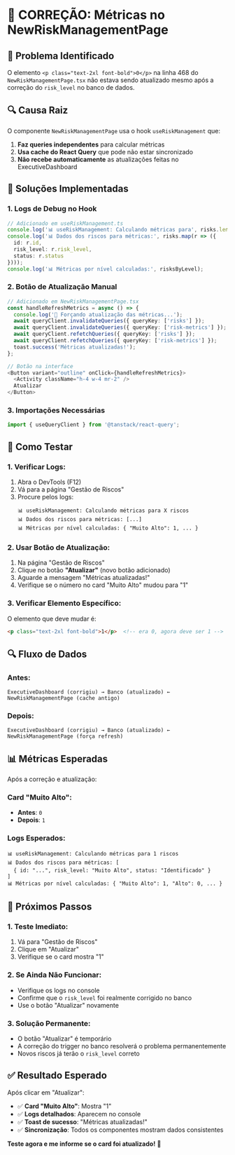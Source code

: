 # 🔧 CORREÇÃO: Métricas no NewRiskManagementPage

## 🎯 Problema Identificado

O elemento `<p class="text-2xl font-bold">0</p>` na linha 468 do `NewRiskManagementPage.tsx` não estava sendo atualizado mesmo após a correção do `risk_level` no banco de dados.

## 🔍 Causa Raiz

O componente `NewRiskManagementPage` usa o hook `useRiskManagement` que:
1. **Faz queries independentes** para calcular métricas
2. **Usa cache do React Query** que pode não estar sincronizado
3. **Não recebe automaticamente** as atualizações feitas no ExecutiveDashboard

## 🔧 Soluções Implementadas

### **1. Logs de Debug no Hook**
```typescript
// Adicionado em useRiskManagement.ts
console.log('📊 useRiskManagement: Calculando métricas para', risks.length, 'riscos');
console.log('📊 Dados dos riscos para métricas:', risks.map(r => ({
  id: r.id,
  risk_level: r.risk_level,
  status: r.status
})));
console.log('📊 Métricas por nível calculadas:', risksByLevel);
```

### **2. Botão de Atualização Manual**
```typescript
// Adicionado em NewRiskManagementPage.tsx
const handleRefreshMetrics = async () => {
  console.log('🔄 Forçando atualização das métricas...');
  await queryClient.invalidateQueries({ queryKey: ['risks'] });
  await queryClient.invalidateQueries({ queryKey: ['risk-metrics'] });
  await queryClient.refetchQueries({ queryKey: ['risks'] });
  await queryClient.refetchQueries({ queryKey: ['risk-metrics'] });
  toast.success('Métricas atualizadas!');
};

// Botão na interface
<Button variant="outline" onClick={handleRefreshMetrics}>
  <Activity className="h-4 w-4 mr-2" />
  Atualizar
</Button>
```

### **3. Importações Necessárias**
```typescript
import { useQueryClient } from '@tanstack/react-query';
```

## 🎯 Como Testar

### **1. Verificar Logs:**
1. Abra o DevTools (F12)
2. Vá para a página "Gestão de Riscos"
3. Procure pelos logs:
   ```
   📊 useRiskManagement: Calculando métricas para X riscos
   📊 Dados dos riscos para métricas: [...]
   📊 Métricas por nível calculadas: { "Muito Alto": 1, ... }
   ```

### **2. Usar Botão de Atualização:**
1. Na página "Gestão de Riscos"
2. Clique no botão **"Atualizar"** (novo botão adicionado)
3. Aguarde a mensagem "Métricas atualizadas!"
4. Verifique se o número no card "Muito Alto" mudou para "1"

### **3. Verificar Elemento Específico:**
O elemento que deve mudar é:
```html
<p class="text-2xl font-bold">1</p>  <!-- era 0, agora deve ser 1 -->
```

## 🔍 Fluxo de Dados

### **Antes:**
```
ExecutiveDashboard (corrigiu) → Banco (atualizado) ← NewRiskManagementPage (cache antigo)
```

### **Depois:**
```
ExecutiveDashboard (corrigiu) → Banco (atualizado) ← NewRiskManagementPage (força refresh)
```

## 📊 Métricas Esperadas

Após a correção e atualização:

### **Card "Muito Alto":**
- **Antes**: `0`
- **Depois**: `1`

### **Logs Esperados:**
```
📊 useRiskManagement: Calculando métricas para 1 riscos
📊 Dados dos riscos para métricas: [
  { id: "...", risk_level: "Muito Alto", status: "Identificado" }
]
📊 Métricas por nível calculadas: { "Muito Alto": 1, "Alto": 0, ... }
```

## 🚀 Próximos Passos

### **1. Teste Imediato:**
1. Vá para "Gestão de Riscos"
2. Clique em "Atualizar"
3. Verifique se o card mostra "1"

### **2. Se Ainda Não Funcionar:**
- Verifique os logs no console
- Confirme que o `risk_level` foi realmente corrigido no banco
- Use o botão "Atualizar" novamente

### **3. Solução Permanente:**
- O botão "Atualizar" é temporário
- A correção do trigger no banco resolverá o problema permanentemente
- Novos riscos já terão o `risk_level` correto

## ✅ Resultado Esperado

Após clicar em "Atualizar":
- ✅ **Card "Muito Alto"**: Mostra "1"
- ✅ **Logs detalhados**: Aparecem no console
- ✅ **Toast de sucesso**: "Métricas atualizadas!"
- ✅ **Sincronização**: Todos os componentes mostram dados consistentes

**Teste agora e me informe se o card foi atualizado!** 🎯